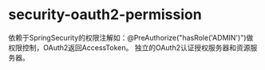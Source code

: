 # security-oauth2-permission
依赖于SpringSecurity的权限注解如：@PreAuthorize("hasRole('ADMIN')")做权限控制，OAuth2返回AccessToken。
独立的OAuth2认证授权服务器和资源服务器。
